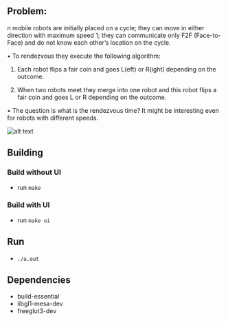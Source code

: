## Problem:

n mobile robots are initially placed on a cycle; 
they can move in either direction with maximum speed 1; 
they can communicate only F2F (Face-to-Face) and do not know each other’s location on the cycle. 

• To rendezvous they execute the following algorithm: 

1. Each robot flips a fair coin and goes L(eft) or R(ight) depending on the outcome.

2. When two robots meet they merge into one robot and this robot flips a fair coin and goes L or R depending on the outcome. 

• The question is what is the rendezvous time? It might be interesting even for robots with different speeds.

![alt text](https://i.imgur.com/NBl3Nex.png)

## Building

### Build without UI
 - run `make`
 
### Build with UI
 - run `make ui`
 
## Run
- `./a.out`

## Dependencies
- build-essential
- libgl1-mesa-dev
- freeglut3-dev
